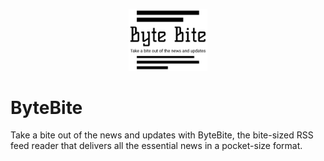 <p align="center">
<img
  src="/logos/jpg/logo-black.jpg"
  title="ByteBite"
  width="25%"
  height="25%">
</p>

# ByteBite
Take a bite out of the news and updates with ByteBite, the bite-sized RSS feed reader that delivers all the essential news in a pocket-size format.
